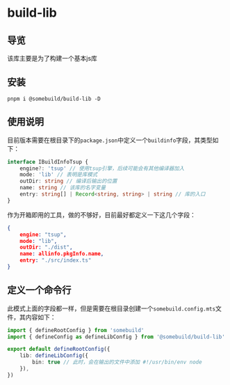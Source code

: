 
# build-lib

## 导览

该库主要是为了构建一个基本js库

## 安装

```
pnpm i @somebuild/build-lib -D
```

## 使用说明

目前版本需要在根目录下的`package.json`中定义一个`buildinfo`字段，其类型如下：

```ts
interface IBuildInfoTsup {
    engine?: 'tsup' // 使用tsup引擎，后续可能会有其他编译器加入
    mode: 'lib' // 表明是库模式
    outDir: string // 编译后输出的位置
    name: string // 该库的名字变量
    entry: string[] | Record<string, string> | string // 库的入口
}
```

作为开箱即用的工具，做的不够好，目前最好都定义一下这几个字段：

```json
{
    engine: "tsup",
    mode: "lib",
    outDir: "./dist",
    name: allinfo.pkgInfo.name,
    entry: "./src/index.ts"
}
```

## 定义一个命令行

此模式上面的字段都一样，但是需要在根目录创建一个`somebuild.config.mts`文件，其内容如下：

```ts
import { defineRootConfig } from 'somebuild'
import { defineConfig as defineLibConfig } from '@somebuild/build-lib'

export default defineRootConfig({
    lib: defineLibConfig({
        bin: true // 此时，会在输出的文件中添加 #!/usr/bin/env node
    }),
})
```
